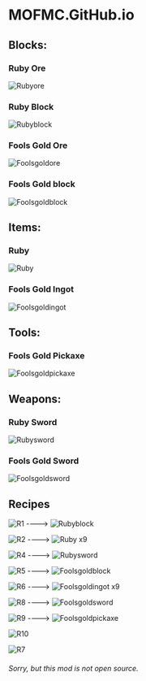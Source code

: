# MOFMC.GitHub.io
## Blocks:
### Ruby Ore
![Rubyore](https://user-images.githubusercontent.com/83079004/115903280-66347a00-a431-11eb-9bb7-92c7ab8f5473.png)
### Ruby Block
![Rubyblock](https://user-images.githubusercontent.com/83079004/115903312-6b91c480-a431-11eb-9b37-b787e5c6a133.png)
### Fools Gold Ore
![Foolsgoldore](https://user-images.githubusercontent.com/83079004/115903345-73e9ff80-a431-11eb-8241-3908c19332f1.png)
### Fools Gold block
![Foolsgoldblock](https://user-images.githubusercontent.com/83079004/115903357-79474a00-a431-11eb-9987-cb196b35097f.png)
## Items:
### Ruby
![Ruby](https://user-images.githubusercontent.com/83079004/115903423-8cf2b080-a431-11eb-9405-3c52ef6c67a5.png)
### Fools Gold Ingot
![Foolsgoldingot](https://user-images.githubusercontent.com/83079004/115903459-99770900-a431-11eb-982f-cf0bca96c845.png)
## Tools:
### Fools Gold Pickaxe
![Foolsgoldpickaxe](https://user-images.githubusercontent.com/83079004/115903474-9e3bbd00-a431-11eb-9b01-b3c1d48e9434.png)
## Weapons:
### Ruby Sword
![Rubysword](https://user-images.githubusercontent.com/83079004/115903509-aa277f00-a431-11eb-867e-9f8429fb92c8.png)
### Fools Gold Sword
![Foolsgoldsword](https://user-images.githubusercontent.com/83079004/115903522-ae539c80-a431-11eb-8f00-498ee2901578.png)
## Recipes
![R1](https://user-images.githubusercontent.com/83079004/115977455-62464c00-a546-11eb-8e40-9c8966456d66.png) ----> ![Rubyblock](https://user-images.githubusercontent.com/83079004/115977461-7427ef00-a546-11eb-825c-7cd0ea399a5b.png)

![R2](https://user-images.githubusercontent.com/83079004/115977468-8dc93680-a546-11eb-81cb-4a35fb9a868c.png) ----> ![Ruby](https://user-images.githubusercontent.com/83079004/115977472-9588db00-a546-11eb-9b1e-84f9bbaa448c.png) x9

![R4](https://user-images.githubusercontent.com/83079004/115977475-a6d1e780-a546-11eb-9ca1-c24d64805b31.png) ----> ![Rubysword](https://user-images.githubusercontent.com/83079004/115977480-b0f3e600-a546-11eb-9a7e-6ab456a0cd03.png)

![R5](https://user-images.githubusercontent.com/83079004/115977482-b81af400-a546-11eb-8df6-c954e77b794e.png) ----> ![Foolsgoldblock](https://user-images.githubusercontent.com/83079004/115977485-be10d500-a546-11eb-9c47-94fe56dd2cf4.png)

![R6](https://user-images.githubusercontent.com/83079004/115977486-c36e1f80-a546-11eb-9da2-bb0799ad2b2e.png) ----> ![Foolsgoldingot](https://user-images.githubusercontent.com/83079004/115977492-cbc65a80-a546-11eb-8c41-688b1852444a.png) x9

![R8](https://user-images.githubusercontent.com/83079004/115977497-d385ff00-a546-11eb-8a7c-8b985ab9664d.png) ----> ![Foolsgoldsword](https://user-images.githubusercontent.com/83079004/115977504-e1d41b00-a546-11eb-891a-2190a1477d63.png)

![R9](https://user-images.githubusercontent.com/83079004/115977498-d84ab300-a546-11eb-91b9-e732e65b767c.png) ----> ![Foolsgoldpickaxe](https://user-images.githubusercontent.com/83079004/115977508-ea2c5600-a546-11eb-803d-68c0aea2d8c5.png)

![R10](https://user-images.githubusercontent.com/83079004/115977520-003a1680-a547-11eb-9e94-f25f66c203b0.png)

![R7](https://user-images.githubusercontent.com/83079004/115977513-f7494500-a546-11eb-8a7c-a041cd5ec4dd.png)

###### Sorry, but this mod is not open source.

